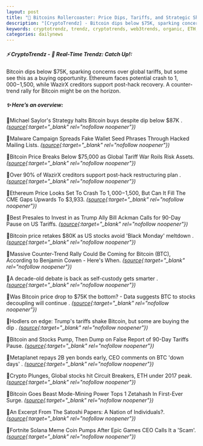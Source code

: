 ```yaml
---
layout: post
title: "🌇 Bitcoins Rollercoaster: Price Dips, Tariffs, and Strategic Shifts"
description: "[CryptoTrendz] - Bitcoin dips below $75K, sparking concerns over global tariffs, but some see this as a buying opportunity. Ethereum faces potential crash to $1,000-$1,500, while WazirX creditors support post-hack recovery. A counter-trend rally for Bitcoin might be on the horizon."
keywords: cryptotrendz, trendz, cryptotrends, web3trends, organic, ETH, BTC, CEO, Bitcoin, Trump
categories: dailynews
---
```


##### ⚡ CryptoTrendz - 📌 *Real-Time Trendz: Catch Up!:*

Bitcoin dips below $75K, sparking concerns over global tariffs, but some see this as a buying opportunity. Ethereum faces potential crash to $1,000-$1,500, while WazirX creditors support post-hack recovery. A counter-trend rally for Bitcoin might be on the horizon.

##### ✨ *Here’s an overview:*


🔹Michael Saylor's Strategy halts Bitcoin buys despite dip below $87K . *([source](https://s.avyag.com/0fsb){:target="_blank" rel="nofollow noopener"})*

🔹Malware Campaign Spreads Fake Wallet Seed Phrases Through Hacked Mailing Lists. *([source](https://s.avyag.com/65cx){:target="_blank" rel="nofollow noopener"})*

🔹Bitcoin Price Breaks Below $75,000 as Global Tariff War Roils Risk Assets. *([source](https://s.avyag.com/2i94){:target="_blank" rel="nofollow noopener"})*

🔹Over 90% of WazirX creditors support post-hack restructuring plan . *([source](https://s.avyag.com/kvt0){:target="_blank" rel="nofollow noopener"})*

🔹Ethereum Price Looks Set To Crash To $1,000-$1,500, But Can It Fill The CME Gaps Upwards To $3,933. *([source](https://s.avyag.com/6vpq){:target="_blank" rel="nofollow noopener"})*

🔹Best Presales to Invest in as Trump Ally Bill Ackman Calls for 90-Day Pause on US Tariffs. *([source](https://s.avyag.com/hd6b){:target="_blank" rel="nofollow noopener"})*

🔹Bitcoin price retakes $80K as US stocks avoid 'Black Monday' meltdown . *([source](https://s.avyag.com/6xhc){:target="_blank" rel="nofollow noopener"})*

🔹Massive Counter-Trend Rally Could Be Coming for Bitcoin (BTC), According to Benjamin Cowen - Here's When. *([source](https://s.avyag.com/5ecr){:target="_blank" rel="nofollow noopener"})*

🔹A decade-old debate is back as self-custody gets smarter . *([source](https://s.avyag.com/3b2d){:target="_blank" rel="nofollow noopener"})*

🔹Was Bitcoin price drop to $75K the bottom? - Data suggests BTC to stocks decoupling will continue . *([source](https://s.avyag.com/dina){:target="_blank" rel="nofollow noopener"})*

🔹Hodlers on edge: Trump's tariffs shake Bitcoin, but some are buying the dip . *([source](https://s.avyag.com/boyt){:target="_blank" rel="nofollow noopener"})*

🔹Bitcoin and Stocks Pump, Then Dump on False Report of 90-Day Tariffs Pause. *([source](https://s.avyag.com/9rep){:target="_blank" rel="nofollow noopener"})*

🔹Metaplanet repays 2B yen bonds early, CEO comments on BTC 'down days' . *([source](https://s.avyag.com/yrc4){:target="_blank" rel="nofollow noopener"})*

🔹Crypto Plunges, Global stocks hit Circuit Breakers, ETH under 2017 peak. *([source](https://s.avyag.com/imcp){:target="_blank" rel="nofollow noopener"})*

🔹Bitcoin Goes Beast Mode-Mining Power Tops 1 Zetahash In First-Ever Surge. *([source](https://s.avyag.com/k7wj){:target="_blank" rel="nofollow noopener"})*

🔹An Excerpt From The Satoshi Papers: A Nation of Individuals?. *([source](https://s.avyag.com/6srt){:target="_blank" rel="nofollow noopener"})*

🔹Fortnite Solana Meme Coin Pumps After Epic Games CEO Calls It a 'Scam'. *([source](https://s.avyag.com/bkhv){:target="_blank" rel="nofollow noopener"})*
